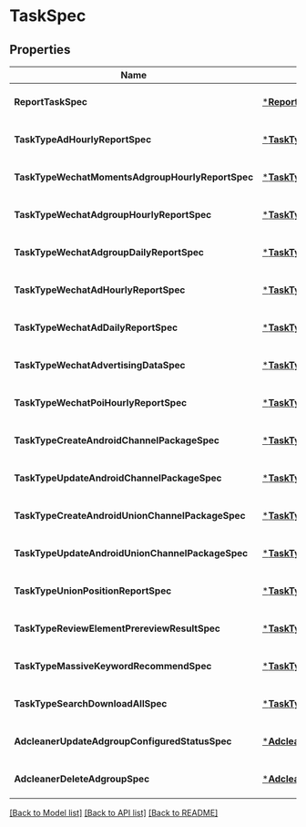 # TaskSpec

## Properties
Name | Type | Description | Notes
------------ | ------------- | ------------- | -------------
**ReportTaskSpec** | [***ReportTaskSpec**](report_task_spec.md) |  | [optional] [default to null]
**TaskTypeAdHourlyReportSpec** | [***TaskTypeAdHourlyReportSpec**](task_type_ad_hourly_report_spec.md) |  | [optional] [default to null]
**TaskTypeWechatMomentsAdgroupHourlyReportSpec** | [***TaskTypeWechatMomentsAdgroupHourlyReportSpec**](task_type_wechat_moments_adgroup_hourly_report_spec.md) |  | [optional] [default to null]
**TaskTypeWechatAdgroupHourlyReportSpec** | [***TaskTypeWechatAdgroupHourlyReportSpec**](task_type_wechat_adgroup_hourly_report_spec.md) |  | [optional] [default to null]
**TaskTypeWechatAdgroupDailyReportSpec** | [***TaskTypeWechatAdgroupDailyReportSpec**](task_type_wechat_adgroup_daily_report_spec.md) |  | [optional] [default to null]
**TaskTypeWechatAdHourlyReportSpec** | [***TaskTypeWechatAdHourlyReportSpec**](task_type_wechat_ad_hourly_report_spec.md) |  | [optional] [default to null]
**TaskTypeWechatAdDailyReportSpec** | [***TaskTypeWechatAdDailyReportSpec**](task_type_wechat_ad_daily_report_spec.md) |  | [optional] [default to null]
**TaskTypeWechatAdvertisingDataSpec** | [***TaskTypeWechatAdvertisingDataSpec**](task_type_wechat_advertising_data_spec.md) |  | [optional] [default to null]
**TaskTypeWechatPoiHourlyReportSpec** | [***TaskTypeWechatPoiHourlyReportSpec**](task_type_wechat_poi_hourly_report_spec.md) |  | [optional] [default to null]
**TaskTypeCreateAndroidChannelPackageSpec** | [***TaskTypeCreateAndroidChannelPackageSpec**](task_type_create_android_channel_package_spec.md) |  | [optional] [default to null]
**TaskTypeUpdateAndroidChannelPackageSpec** | [***TaskTypeUpdateAndroidChannelPackageSpec**](task_type_update_android_channel_package_spec.md) |  | [optional] [default to null]
**TaskTypeCreateAndroidUnionChannelPackageSpec** | [***TaskTypeCreateAndroidUnionChannelPackageSpec**](task_type_create_android_union_channel_package_spec.md) |  | [optional] [default to null]
**TaskTypeUpdateAndroidUnionChannelPackageSpec** | [***TaskTypeUpdateAndroidUnionChannelPackageSpec**](task_type_update_android_union_channel_package_spec.md) |  | [optional] [default to null]
**TaskTypeUnionPositionReportSpec** | [***TaskTypeUnionPositionReportSpec**](task_type_union_position_report_spec.md) |  | [optional] [default to null]
**TaskTypeReviewElementPrereviewResultSpec** | [***TaskTypeReviewElementPrereviewResultSpec**](task_type_review_element_prereview_result_spec.md) |  | [optional] [default to null]
**TaskTypeMassiveKeywordRecommendSpec** | [***TaskTypeMassiveKeywordRecommendSpec**](task_type_massive_keyword_recommend_spec.md) |  | [optional] [default to null]
**TaskTypeSearchDownloadAllSpec** | [***TaskTypeSearchDownloadAllSpec**](task_type_search_download_all_spec.md) |  | [optional] [default to null]
**AdcleanerUpdateAdgroupConfiguredStatusSpec** | [***AdcleanerUpdateAdgroupConfiguredStatusSpec**](adcleaner_update_adgroup_configured_status_spec.md) |  | [optional] [default to null]
**AdcleanerDeleteAdgroupSpec** | [***AdcleanerDeleteAdgroupSpec**](adcleaner_delete_adgroup_spec.md) |  | [optional] [default to null]

[[Back to Model list]](../README.md#documentation-for-models) [[Back to API list]](../README.md#documentation-for-api-endpoints) [[Back to README]](../README.md)


